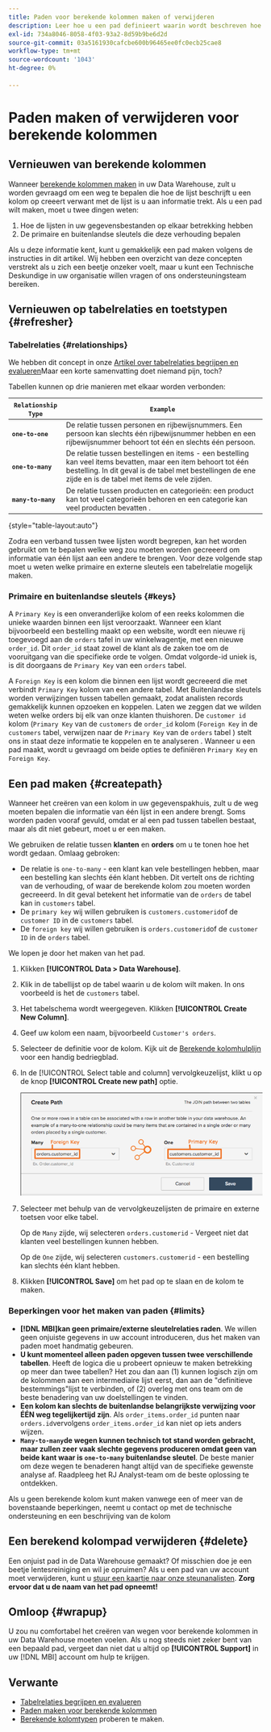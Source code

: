 ```yaml
---
title: Paden voor berekende kolommen maken of verwijderen
description: Leer hoe u een pad definieert waarin wordt beschreven hoe de tabel waarop u een kolom maakt, verwant is aan de tabel waaruit u gegevens aan het ophalen bent.
exl-id: 734a8046-8058-4f03-93a2-8d59b9be6d2d
source-git-commit: 03a5161930cafcbe600b96465ee0fc0ecb25cae8
workflow-type: tm+mt
source-wordcount: '1043'
ht-degree: 0%

---
```


# Paden maken of verwijderen voor berekende kolommen

## Vernieuwen van berekende kolommen

Wanneer [berekende kolommen maken](../data-warehouse-mgr/creating-calculated-columns.md) in uw Data Warehouse, zult u worden gevraagd om een weg te bepalen die hoe de lijst beschrijft u een kolom op creeert verwant met de lijst is u aan informatie trekt. Als u een pad wilt maken, moet u twee dingen weten:

1. Hoe de lijsten in uw gegevensbestanden op elkaar betrekking hebben
1. De primaire en buitenlandse sleutels die deze verhouding bepalen

Als u deze informatie kent, kunt u gemakkelijk een pad maken volgens de instructies in dit artikel. Wij hebben een overzicht van deze concepten verstrekt als u zich een beetje onzeker voelt, maar u kunt een Technische Deskundige in uw organisatie willen vragen of ons ondersteuningsteam bereiken.

## Vernieuwen op tabelrelaties en toetstypen {#refresher}

### Tabelrelaties {#relationships}

We hebben dit concept in onze [Artikel over tabelrelaties begrijpen en evalueren](../../data-analyst/data-warehouse-mgr/table-relationships.md)Maar een korte samenvatting doet niemand pijn, toch?

Tabellen kunnen op drie manieren met elkaar worden verbonden:

| **`Relationship Type`** | **`Example`** |
|-----|-----|
| **`one-to-one`** | De relatie tussen personen en rijbewijsnummers. Een persoon kan slechts één rijbewijsnummer hebben en een rijbewijsnummer behoort tot één en slechts één persoon. |
| **`one-to-many`** | De relatie tussen bestellingen en items - een bestelling kan veel items bevatten, maar een item behoort tot één bestelling. In dit geval is de tabel met bestellingen de ene zijde en is de tabel met items de vele zijden. |
| **`many-to-many`** | De relatie tussen producten en categorieën: een product kan tot veel categorieën behoren en een categorie kan veel producten bevatten . |

{style=&quot;table-layout:auto&quot;}

Zodra een verband tussen twee lijsten wordt begrepen, kan het worden gebruikt om te bepalen welke weg zou moeten worden gecreeerd om informatie van één lijst aan een andere te brengen. Voor deze volgende stap moet u weten welke primaire en externe sleutels een tabelrelatie mogelijk maken.

### Primaire en buitenlandse sleutels {#keys}

A `Primary Key` is een onveranderlijke kolom of een reeks kolommen die unieke waarden binnen een lijst veroorzaakt. Wanneer een klant bijvoorbeeld een bestelling maakt op een website, wordt een nieuwe rij toegevoegd aan de `orders` tafel in uw winkelwagentje, met een nieuwe `order_id`. Dit `order_id` staat zowel de klant als de zaken toe om de vooruitgang van die specifieke orde te volgen. Omdat volgorde-id uniek is, is dit doorgaans de `Primary Key` van een `orders` tabel.

A `Foreign Key` is een kolom die binnen een lijst wordt gecreeerd die met verbindt `Primary Key` kolom van een andere tabel. Met Buitenlandse sleutels worden verwijzingen tussen tabellen gemaakt, zodat analisten records gemakkelijk kunnen opzoeken en koppelen. Laten we zeggen dat we wilden weten welke orders bij elk van onze klanten thuishoren. De `customer id` kolom (`Primary Key` van de `customers` de `order_id` kolom (`Foreign Key` in de `customers` tabel, verwijzen naar de `Primary Key` van de `orders` tabel ) stelt ons in staat deze informatie te koppelen en te analyseren . Wanneer u een pad maakt, wordt u gevraagd om beide opties te definiëren `Primary Key` en `Foreign Key`.

## Een pad maken {#createpath}

Wanneer het creëren van een kolom in uw gegevenspakhuis, zult u de weg moeten bepalen die informatie van één lijst in een andere brengt. Soms worden paden vooraf gevuld, omdat er al een pad tussen tabellen bestaat, maar als dit niet gebeurt, moet u er een maken.

We gebruiken de relatie tussen **klanten** en **orders** om u te tonen hoe het wordt gedaan. Omlaag gebroken:

* De relatie is `one-to-many` - een klant kan vele bestellingen hebben, maar een bestelling kan slechts één klant hebben. Dit vertelt ons de richting van de verhouding, of waar de berekende kolom zou moeten worden gecreeerd. In dit geval betekent het informatie van de `orders` de tabel kan in `customers` tabel.
* De `primary key` wij willen gebruiken is `customers.customerid`of de `customer ID` in de `customers` tabel.
* De `foreign key` wij willen gebruiken is `orders.customerid`of de `customer ID` in de `orders` tabel.

We lopen je door het maken van het pad.

1. Klikken **[!UICONTROL Data > Data Warehouse]**.
1. Klik in de tabellijst op de tabel waarin u de kolom wilt maken. In ons voorbeeld is het de `customers` tabel.
1. Het tabelschema wordt weergegeven. Klikken **[!UICONTROL Create New Column]**.
1. Geef uw kolom een naam, bijvoorbeeld `Customer's orders`.
1. Selecteer de definitie voor de kolom. Kijk uit de [Berekende kolomhulplijn](../data-warehouse-mgr/creating-calculated-columns.md) voor een handig bedriegblad.
1. In de [!UICONTROL Select table and column] vervolgkeuzelijst, klikt u op de knop **[!UICONTROL Create new path]** optie.

   ![Paden maken voor de modale berekende kolommen](../../assets/Creating_Paths_modal.png)

1. Selecteer met behulp van de vervolgkeuzelijsten de primaire en externe toetsen voor elke tabel.

   Op de `Many` zijde, wij selecteren `orders.customerid` - Vergeet niet dat klanten veel bestellingen kunnen hebben.

   Op de `One` zijde, wij selecteren `customers.customerid` - een bestelling kan slechts één klant hebben.

1. Klikken **[!UICONTROL Save]** om het pad op te slaan en de kolom te maken.

### Beperkingen voor het maken van paden {#limits}

* **[!DNL MBI]kan geen primaire/externe sleutelrelaties raden**. We willen geen onjuiste gegevens in uw account introduceren, dus het maken van paden moet handmatig gebeuren.
* **U kunt momenteel alleen paden opgeven tussen twee verschillende tabellen**. Heeft de logica die u probeert opnieuw te maken betrekking op meer dan twee tabellen? Het zou dan aan (1) kunnen logisch zijn om de kolommen aan een intermediaire lijst eerst, dan aan de &quot;definitieve bestemmings&quot;lijst te verbinden, of (2) overleg met ons team om de beste benadering van uw doelstellingen te vinden.
* **Een kolom kan slechts de buitenlandse belangrijkste verwijzing voor ÉÉN weg tegelijkertijd zijn**. Als `order_items.order_id` punten naar `orders.id`vervolgens `order_items.order_id` kan niet op iets anders wijzen.
* **`Many-to-many`de wegen kunnen technisch tot stand worden gebracht, maar zullen zeer vaak slechte gegevens produceren omdat geen van beide kant waar is `one-to-many` buitenlandse sleutel**. De beste manier om deze wegen te benaderen hangt altijd van de specifieke gewenste analyse af. Raadpleeg het RJ Analyst-team om de beste oplossing te ontdekken.

Als u geen berekende kolom kunt maken vanwege een of meer van de bovenstaande beperkingen, neemt u contact op met de technische ondersteuning en een beschrijving van de kolom

## Een berekend kolompad verwijderen {#delete}

Een onjuist pad in de Data Warehouse gemaakt? Of misschien doe je een beetje lentesreiniging en wil je opruimen? Als u een pad van uw account moet verwijderen, kunt u [stuur een kaartje naar onze steunanalisten](../../guide-overview.md). **Zorg ervoor dat u de naam van het pad opneemt!**

## Omloop {#wrapup}

U zou nu comfortabel het creëren van wegen voor berekende kolommen in uw Data Warehouse moeten voelen. Als u nog steeds niet zeker bent van een bepaald pad, vergeet dan niet dat u altijd op **[!UICONTROL Support]** in uw [!DNL MBI] account om hulp te krijgen.

## Verwante

* [Tabelrelaties begrijpen en evalueren](../data-warehouse-mgr/table-relationships.md)
* [Paden maken voor berekende kolommen](../data-warehouse-mgr/create-paths-calc-columns.md)
* [Berekende kolomtypen](../data-warehouse-mgr/calc-column-types.md) proberen te maken.
